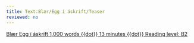 ```yaml
---
title: Text:Blær/Egg í áskrift/Teaser
reviewed: no
---
```

<vocabulary>
</vocabulary>
<a href="https://punktur.egill.xyz/egg.html" class="frontpage-box-with-image">
<span class="frontpage-box-description">
<span class="div">
<span class="div frontpage-box-author">Blær</span>
<span class="div frontpage-box-title">Egg í áskrift</span>
<span class="div frontpage-box-subtitle">1,000 words {{dot}} 13 minutes {{dot}} Reading level: B2</span>
</span>
</span>
<span class="div frontpage-box-image" style="background-image:url({{fullurl:Special:Redirect/file/Júlíus bóndi.jpg|height=200}})"></span>
</a>

